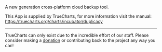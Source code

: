 A new generation cross-platform cloud backup tool.

This App is supplied by TrueCharts, for more information visit the manual: https://truecharts.org/charts/incubator/duplicacy

---

TrueCharts can only exist due to the incredible effort of our staff.
Please consider making a [donation](https://truecharts.org/docs/about/sponsor) or contributing back to the project any way you can!
